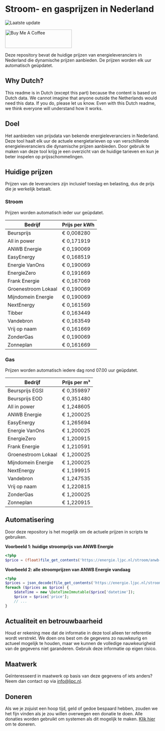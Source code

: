 # Stroom- en gasprijzen in Nederland

![Laatste update](https://img.shields.io/badge/laatste%20update-2024--09--07%2015%3A00%20CET-brightgreen)

<a href="https://www.buymeacoffee.com/Lars-" target="_blank"><img src="https://cdn.buymeacoffee.com/buttons/v2/default-orange.png" alt="Buy Me A Coffee" height="60" style="height: 60px !important;width: 217px !important;" ></a>

Deze repository bevat de huidige prijzen van energieleveranciers in Nederland die dynamische prijzen aanbieden. De prijzen worden elk uur automatisch geüpdatet.

## Why Dutch?

This readme is in Dutch (except this part) because the content is based on Dutch data. We cannot imagine that anyone outside the Netherlands would need this data. If you do, please let us know. Even with this Dutch readme, we think
everyone will understand how it works.

## Doel

Het aanbieden van prijsdata van bekende energieleveranciers in Nederland. Deze tool haalt elk uur de actuele energietarieven op van verschillende energieleveranciers die dynamische prijzen aanbieden. Door gebruik te maken van deze tool
krijg je een overzicht van de huidige tarieven en kun je beter inspelen op prijsschommelingen.

## Huidige prijzen

Prijzen van de leveranciers zijn inclusief toeslag en belasting, dus de prijs die je werkelijk betaalt.

### Stroom

Prijzen worden automatisch ieder uur geüpdatet.

 Bedrijf | Prijs per kWh 
---------|---------------
Beursprijs | € 0,008280
All in power | € 0,171919
ANWB Energie | € 0,190069
EasyEnergy | € 0,168519
Energie VanOns | € 0,190069
EnergieZero | € 0,191669
Frank Energie | € 0,167069
Groenestroom Lokaal | € 0,190069
Mijndomein Energie | € 0,190069
NextEnergy | € 0,161569
Tibber | € 0,163449
Vandebron | € 0,163549
Vrij op naam | € 0,161669
ZonderGas | € 0,190069
Zonneplan | € 0,161669


### Gas

Prijzen worden automatisch iedere dag rond 07.00 uur geüpdatet.

 Bedrijf | Prijs per m³ 
---------|--------------
Beursprijs EGSI | € 0,359897
Beursprijs EOD | € 0,351480
All in power | € 1,248605
ANWB Energie | € 1,200025
EasyEnergy | € 1,265694
Energie VanOns | € 1,200025
EnergieZero | € 1,200915
Frank Energie | € 1,210591
Groenestroom Lokaal | € 1,200025
Mijndomein Energie | € 1,200025
NextEnergy | € 1,199915
Vandebron | € 1,247535
Vrij op naam | € 1,220815
ZonderGas | € 1,200025
Zonneplan | € 1,220915


## Automatisering

Door deze repository is het mogelijk om de actuele prijzen in scripts te gebruiken.

**Voorbeeld 1: huidige stroomprijs van ANWB Energie**

```php
<?php
$price = (float)file_get_contents('https://energie.ljpc.nl/stroom/anwb-energie-nu.txt');

```

**Voorbeeld 2: alle stroomprijzen van ANWB Energie vandaag**

```php
<?php
$prices = json_decode(file_get_contents('https://energie.ljpc.nl/stroom/all-in-power-vandaag.json'),true);
foreach ($prices as $price) {
    $dateTime = new \DateTimeImmutable($price['datetime']);
    $price = $price['price'];
    // ...
}
```

## Actualiteit en betrouwbaarheid

Houd er rekening mee dat de informatie in deze tool alleen ter referentie wordt verstrekt. We doen ons best om de gegevens zo nauwkeurig en actueel mogelijk te houden, maar we kunnen de volledige nauwkeurigheid van de gegevens niet
garanderen. Gebruik deze informatie op eigen risico.

## Maatwerk

Geïnteresseerd in maatwerk op basis van deze gegevens of iets anders? Neem dan contact op
via [info@ljpc.nl](mailto:info@ljpc.nl?subject=Energie%20prijzen).

## Doneren

Als we je zojuist een hoop tijd, geld of gedoe bespaard hebben, zouden we het fijn vinden als je zou willen overwegen een
donatie te doen. Alle donaties worden gebruikt om systemen als dit mogelijk te
maken. [Klik hier](https://www.buymeacoffee.com/Lars-) om te doneren.
